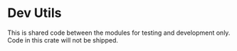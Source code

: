 # Dev Utils

This is shared code between the modules for testing and development only.  Code in this crate will not be shipped.

